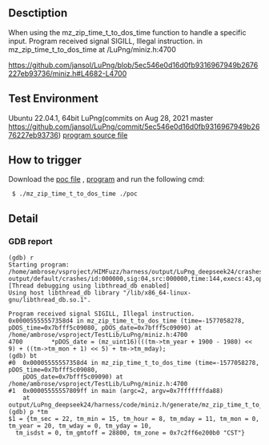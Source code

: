## Desctiption
When using the mz_zip_time_t_to_dos_time function to handle a specific input. Program received signal SIGILL, Illegal instruction. in mz_zip_time_t_to_dos_time at /LuPng/miniz.h:4700

https://github.com/jansol/LuPng/blob/5ec546e0d16d0fb9316967949b2676227eb93736/miniz.h#L4682-L4700

## Test Environment
Ubuntu 22.04.1, 64bit
LuPng(commits on Aug 28, 2021 master https://github.com/jansol/LuPng/commit/5ec546e0d16d0fb9316967949b2676227eb93736)
[program source file](https://github.com/ambrosecm/pocs/blob/main/LuPng/mz_zip_time_t_to_dos_time/mz_zip_time_t_to_dos_time.c)

## How to trigger
Download the [poc file](https://github.com/ambrosecm/pocs/blob/main/LuPng/mz_zip_time_t_to_dos_time/poc) , [program](https://github.com/ambrosecm/pocs/blob/main/LuPng/mz_zip_time_t_to_dos_time/mz_zip_time_t_to_dos_time) and run the following cmd:
```
 $ ./mz_zip_time_t_to_dos_time ./poc
```

## Detail
### GDB report
```
(gdb) r
Starting program: /home/ambrose/vsproject/HIMFuzz/harness/output/LuPng_deepseek24/crashes/miniz.h/generate/mz_zip_time_t_to_dos_time/mz_zip_time_t_to_dos_time output/default/crashes/id:000000,sig:04,src:000000,time:144,execs:43,op:flip1,pos:0
[Thread debugging using libthread_db enabled]
Using host libthread_db library "/lib/x86_64-linux-gnu/libthread_db.so.1".

Program received signal SIGILL, Illegal instruction.
0x00005555557358d4 in mz_zip_time_t_to_dos_time (time=-1577058278, pDOS_time=0x7bfff5c09080, pDOS_date=0x7bfff5c09090) at /home/ambrose/vsproject/TestLib/LuPng/miniz.h:4700
4700        *pDOS_date = (mz_uint16)(((tm->tm_year + 1900 - 1980) << 9) + ((tm->tm_mon + 1) << 5) + tm->tm_mday);
(gdb) bt
#0  0x00005555557358d4 in mz_zip_time_t_to_dos_time (time=-1577058278, pDOS_time=0x7bfff5c09080, 
    pDOS_date=0x7bfff5c09090) at /home/ambrose/vsproject/TestLib/LuPng/miniz.h:4700
#1  0x00005555557809ff in main (argc=2, argv=0x7fffffffda88)
    at output/LuPng_deepseek24/harness/code/miniz.h/generate/mz_zip_time_t_to_dos_time.c:35
(gdb) p *tm
$1 = {tm_sec = 22, tm_min = 15, tm_hour = 8, tm_mday = 11, tm_mon = 0, tm_year = 20, tm_wday = 0, tm_yday = 10, 
  tm_isdst = 0, tm_gmtoff = 28800, tm_zone = 0x7c2ff6e200b0 "CST"}
```
